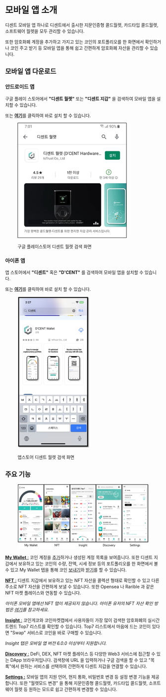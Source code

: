 # 모바일 앱 소개

디센트 모바일 앱 하나로 디센트에서 출시한 지문인증형 콜드월렛, 카드타입 콜드월렛, 소프트웨어 월렛을 모두 관리할 수 있습니다.&#x20;

또한 암호화폐 계정을 추가하고 가지고 있는 코인의 포트폴리오를 한 화면에서 확인하거나 코인 주고 받기 등 모바일 앱을 통해 쉽고 간편하게 암호화폐 자산을 관리할 수 있습니다.

## 모바일 앱 다운로드

### 안드로이드 앱 <a href="#android" id="android"></a>

구글 플레이 스토어에서 **"디센트 월렛"** 또는 **"디센트 지갑"** 을 검색하여 모바일 앱을 설치할 수 있습니다.

또는 [**여기**](https://play.google.com/store/apps/details?id=com.kr.iotrust.dcent.wallet)를 클릭하여 바로 설치 할 수 있습니다.

<div align="left">

<figure><img src="../.gitbook/assets/구글 플레이 스토어.webp" alt=""><figcaption><p>구글 플레이스토어 디센트 월렛 검색 화면</p></figcaption></figure>

</div>

### 아이폰 앱 <a href="#iphone" id="iphone"></a>

앱 스토어에서 **"디센트"** 혹은 **"D'CENT"** 를 검색하여 모바일 앱을 설치할 수 있습니다.

또는 [**여기**](https://apps.apple.com/kr/app/dcent-hardware-wallet/id1447206611)를 클릭하여 바로 설치 할 수 있습니다.

<div align="left">

<figure><img src="../.gitbook/assets/아이폰.png" alt="" width="234"><figcaption><p>앱스토어 디센트 월렛 검색 화면</p></figcaption></figure>

</div>

## 주요 기능

<figure><img src="../.gitbook/assets/Mobile App.png" alt=""><figcaption></figcaption></figure>

[**My Wallet** :](https://userguide.dcentwallet.com/v/kr/mobile-app/create-account) 코인 계정을 [추가](https://userguide.dcentwallet.com/v/kr/mobile-app/create-account)하거나 생성된 계정 목록을 보여줍니다. 또한 디센트 지갑에서 보유하고 있는 코인의 수량, 잔액, 시세 정보 등의 포트폴리오를 한 화면에서 볼 수 있고 My Wallet 탭을 통해 코인 [보내기](https://userguide.dcentwallet.com/v/kr/coin-send-receive/send)와 [받기](https://userguide.dcentwallet.com/v/kr/coin-send-receive/receive)를 할 수 있습니다.

[**NFT** :](https://userguide.dcentwallet.com/v/kr/coin-send-receive/nft) 디센트 지갑에서 보유하고 있는 NFT 자산을 콜렉션 형태로 확인할 수 있고 다른 주소로 NFT 자산을 간편하게 보낼 수 있습니다. 또한 Opensea 나 Rarible 과 같은 NFT 마켓 플레이스와 연동할 수 있습니다.

_아이폰 모바일 앱에선 NFT 탭이 제공되지 않습니다. 아이폰 유저의 NFT 자산 확인  방법은_ [_여기_](https://userguide.dcentwallet.com/v/kr/coin-send-receive/nft#nft-1)_를 참고하세요._

[**Insight** :](https://userguide.dcentwallet.com/v/kr/native-service/insight) 코인게코와 코인마켓캡에서 사용자들이 가장 많이 검색한 암호화폐의 실시간 트렌드 Top7 리스트를 확인할 수 있습니다. Top7 리스트에서 마음에 드는 코인이 있다면 "Swap" 서비스로 코인을 바로 구매할 수 있습니다.

_Insight 탭은 모바일 앱 버전 6.0.0 이상부터 지원합니다._

[**Discovery** :](https://userguide.dcentwallet.com/v/kr/native-service/dapp-browser) DeFi, DEX, NFT 마켓 플레이스 등 다양한 Web3 서비스에 접근할 수 있는 DApp 브라우저입니다. 검색창에 URL 을 입력하거나 구글 검색을 할 수 있고 "목록"에서 원하는 서비스를 선택하여 간편하게 디센트 지갑을 연결할 수 있습니다.

[**Settings :**](https://userguide.dcentwallet.com/v/kr/mobile-app/mobile-app-setting-menu) 모바일 앱의 지원 언어, 현지 통화, 비밀번호 변경 등 설정 변경 기능을 제공합니다. 또한 "월렛모드 변경" 을 통해 지문인증형 콜드월렛, 카드타입 콜드월렛, 소프트웨어 월렛 등 원하는 모드로 쉽고 간편하게 변경할 수 있습니다.
